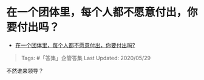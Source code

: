 # 在一个团体里，每个人都不愿意付出，你要付出吗？
- [在一个团体里，每个人都不愿意付出，你要付出吗?](https://www.zhihu.com/question/384717661/answer/1243845568)

>Tags: #「答集」企管答集 
>Last Updated:  2020/05/29

不然谁来领导？